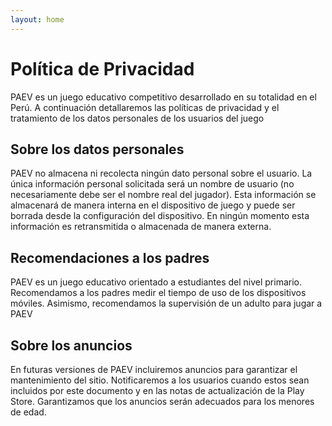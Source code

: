 ```yaml
---
layout: home
---
```



# Política de Privacidad

PAEV es un juego educativo competitivo desarrollado en su totalidad en el Perú. A continuación detallaremos las políticas de privacidad  y el tratamiento de los datos personales de los usuarios del juego

## Sobre los datos personales

PAEV no almacena ni recolecta ningún dato personal sobre el usuario. La única información personal solicitada será un nombre de usuario (no necesariamente debe ser el nombre real del jugador). Esta información se almacenará de manera interna en el dispositivo de juego y puede ser borrada desde la configuración del dispositivo. En ningún momento esta información es retransmitida o almacenada de manera externa.

## Recomendaciones a los padres

PAEV es un juego educativo orientado a estudiantes del nivel primario. Recomendamos a los padres medir el tiempo de uso de los dispositivos móviles. Asimismo, recomendamos la supervisión de un adulto para jugar a PAEV

## Sobre los anuncios

En futuras versiones de PAEV incluiremos anuncios para garantizar el mantenimiento del sitio. Notificaremos a los usuarios cuando estos sean incluidos por este documento y en las notas de actualización de la Play Store. Garantizamos que los anuncios serán adecuados para los menores de edad.